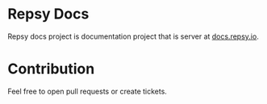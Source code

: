 # Repsy Docs

Repsy docs project is documentation project that is server at [docs.repsy.io](https://docs.repsy.io).

# Contribution

Feel free to open pull requests or create tickets.

